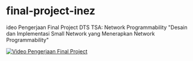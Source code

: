 # final-project-inez
ideo Pengerjaan Final Project DTS TSA: Network Programmability "Desain dan Implementasi Small Network yang Menerapkan Network Programmability"

[![Video Pengerjaan Final Project](https://img.youtube.com/vi/uF32xN3o1xU/0.jpg)](https://www.youtube.com/watch?v=uF32xN3o1xU)
